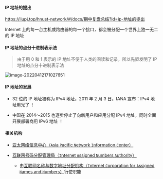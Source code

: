 #### IP 地址的提出

https://liupj.top/hnust-network/#/docs/期中复盘总结?id=ip-地址的提出

Internet 上的每一台主机或路由器的每一个接口，都会被分配一个世界上独一无二的 IP 地址

#### IP 地址的点分十进制表示法

> 由于用 0 和 1 表示的 IP 地址不便于人类的阅读和记录，所以先驱发明了 IP 地址的点分十进制表示法

![image-20220412171027651](https://aliyun-oss-lpj.oss-cn-qingdao.aliyuncs.com/images/by-picgo/image-20220412171027651.png)

#### IP 地址的发展

- 32 位的 IP 地址被称为 IPv4 地址，2011 年 2 月 3 日，IANA 宣布：IPv4 地址用光了 ！

- 中国在 2014～2015 也逐步停止了向新用户和应用分配 IPv4 地址，同时全面开展部署商用 IPv6 地址 ！

#### 相关机构

- [亚太网络信息中心（`A`sia `P`acific `N`etwork `I`nformation `C`enter）](https://www.apnic.net/)

- [互联网号码分配管理局（`I`nternet `A`ssigned `N`umbers `A`uthority）](https://www.iana.org/)

  - 由[互联网名称与数字地址分配机构（`I`nternet `C`orporation for `A`ssigned `N`ames and `N`umbers）](https://www.icann.org/)行使职能
